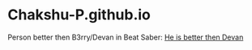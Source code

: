 # Chakshu-P.github.io
Person better then B3rry/Devan in Beat Saber: [He is better then Devan](https://scoresaber.com/u/76561198000694087?__cf_chl_jschl_tk__=dd3f818ac70723ac4fde8fac4b1dd52f0146efe5-1578689349-0-AbmgaXS8odw0QdfDyuFWYR2qofzg45_svWBNdSkbZHbBEWiOPm6PBUkAtqeLlyBRfeA1COzlVAFgtAp_4O1TXPWjZsvKNpTJ1E_g3gt3c4fiHBPka-LnUCCHJz6PvmT2ju7CjvLnNqQxpvbJJdask5VjdCSpNdpfXVf7QcD9GKIjM_arQtuwi-2ouBgCAEV4eqTzMgeoesUiVSkZu17GG07vODJuPn-c8LIs68IG24rK4FZYhzLmbE9ZD8zVhGDUM2ABXnh5E9itTm7WGgprO52i59HRV_7YheXGWgFWmgsp)
